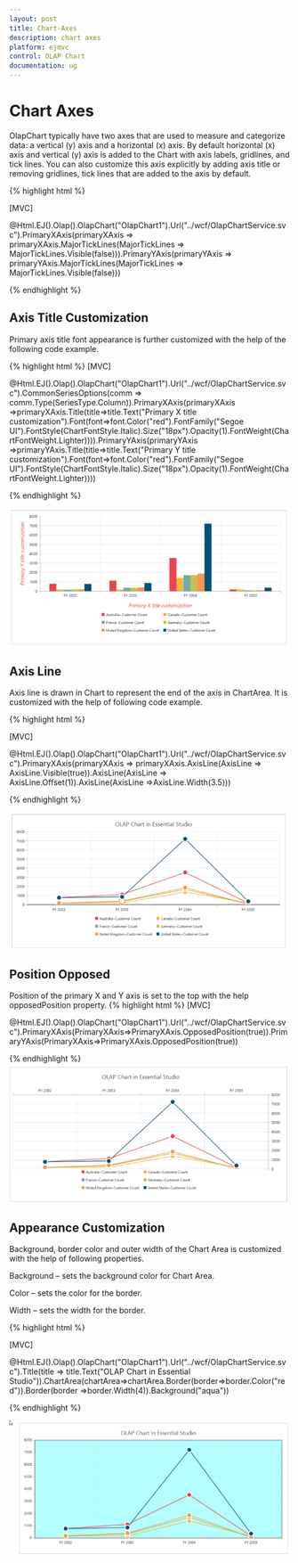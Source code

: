 ```yaml
---
layout: post
title: Chart-Axes
description: chart axes 
platform: ejmvc
control: OLAP Chart
documentation: ug
---
```


# Chart Axes 

OlapChart typically have two axes that are used to measure and categorize data: a vertical (y) axis and a horizontal (x) axis. By default horizontal (x) axis and vertical (y) axis is added to the Chart with axis labels, gridlines, and tick lines. You can also customize this axis explicitly by adding axis title or removing gridlines, tick lines that are added to the axis by default.

{% highlight html %}

[MVC]

@Html.EJ().Olap().OlapChart("OlapChart1").Url("../wcf/OlapChartService.svc").PrimaryXAxis(primaryXAxis => primaryXAxis.MajorTickLines(MajorTickLines => MajorTickLines.Visible(false))).PrimaryYAxis(primaryYAxis => primaryYAxis.MajorTickLines(MajorTickLines => MajorTickLines.Visible(false))) 



{% endhighlight  %}




## Axis Title Customization

Primary axis title font appearance is further customized with the help of the following code example.


{% highlight html %}
[MVC]

@Html.EJ().Olap().OlapChart("OlapChart1").Url("../wcf/OlapChartService.svc").CommonSeriesOptions(comm => comm.Type(SeriesType.Column)).PrimaryXAxis(primaryXAxis =>primaryXAxis.Title(title=>title.Text("Primary X title customization").Font(font=>font.Color("red").FontFamily("Segoe UI").FontStyle(ChartFontStyle.Italic).Size("18px").Opacity(1).FontWeight(ChartFontWeight.Lighter)))).PrimaryYAxis(primaryYAxis =>primaryYAxis.Title(title=>title.Text("Primary Y title customization").Font(font=>font.Color("red").FontFamily("Segoe UI").FontStyle(ChartFontStyle.Italic).Size("18px").Opacity(1).FontWeight(ChartFontWeight.Lighter))))

{% endhighlight %}

![](Chart-Axes_images/Chart-Axes_img1.png)



## Axis Line

Axis line is drawn in Chart to represent the end of the axis in ChartArea. It is customized with the help of following code example.

{% highlight html %}

[MVC]

@Html.EJ().Olap().OlapChart("OlapChart1").Url("../wcf/OlapChartService.svc").PrimaryXAxis(primaryXAxis => primaryXAxis.AxisLine(AxisLine => AxisLine.Visible(true)).AxisLine(AxisLine => AxisLine.Offset(1)).AxisLine(AxisLine =>AxisLine.Width(3.5)))


{% endhighlight %}


![](Chart-Axes_images/Chart-Axes_img2.png)



## Position Opposed

Position of the primary X and Y axis is set to the top with the help opposedPosition property.
{% highlight html %}
[MVC]

@Html.EJ().Olap().OlapChart("OlapChart1").Url("../wcf/OlapChartService.svc").PrimaryXAxis(PrimaryXAxis=>PrimaryXAxis.OpposedPosition(true)).PrimaryYAxis(PrimaryXAxis=>PrimaryXAxis.OpposedPosition(true))

{% endhighlight %}
![](Chart-Axes_images/Chart-Axes_img3.png)



## Appearance Customization 

Background, border color and outer width of the Chart Area is customized with the help of following properties.

Background – sets the background color for Chart Area.

Color – sets the color for the border.

Width – sets the width for the border.

{% highlight html %}

[MVC]

@Html.EJ().Olap().OlapChart("OlapChart1").Url("../wcf/OlapChartService.svc").Title(title => title.Text("OLAP Chart in Essential Studio")).ChartArea(chartArea=>chartArea.Border(border=>border.Color("red")).Border(border =>border.Width(4)).Background("aqua"))



{% endhighlight %}



![C:/Users/Tamilarasu .M/Pictures/document/Chart/chartArea.png](Chart-Axes_images/Chart-Axes_img4.png)



